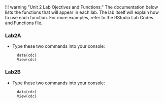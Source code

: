 !!! warning "Unit 2 Lab Ojectives and Functions:"
        The documentation below lists the functions that will appear in each lab. The lab itself will explain how to use each function. For more examples, refer to the RStudio Lab Codes and Functions file.

### Lab2A

* Type these two commands into your console:

        data(cdc)
        View(cdc)


### Lab2B

* Type these two commands into your console:

        data(cdc)
        View(cdc)